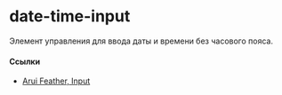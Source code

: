# date-time-input

Элемент управления для ввода даты и времени без часового пояса.

#### Ссылки
- [Arui Feather, Input](https://alfa-laboratory.github.io/arui-feather/styleguide/#/Input)
